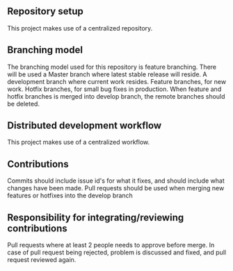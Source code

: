 ## Repository setup
This project makes use of a centralized repository.

## Branching model
The branching model used for this repository is feature branching. There will be used a Master branch where latest stable release will reside. 
A development branch where current work resides. Feature branches, for new work. Hotfix branches, for small bug fixes in production. 
When feature and hotfix branches is merged into develop branch, the remote branches should be deleted.

## Distributed development workflow
This project makes use of a centralized workflow.

## Contributions
Commits should include issue id's for what it fixes, and should include what changes have been made.
Pull requests should be used when merging new features or hotfixes into the develop branch

## Responsibility for integrating/reviewing contributions
Pull requests where at least 2 people needs to approve before merge.
In case of pull request being rejected, problem is discussed and fixed, and pull request reviewed again. 
